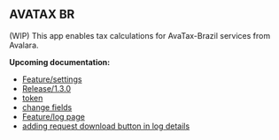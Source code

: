 ## AVATAX BR

(WIP) This app enables tax calculations for AvaTax-Brazil services from Avalara.


**Upcoming documentation:**

 - [Feature/settings](https://github.com/vtex-apps/avatax-br-admin/pull/11)
 - [Release/1.3.0](https://github.com/vtex-apps/avatax-br-admin/pull/12)
 - [token](https://github.com/vtex-apps/avatax-br-admin/pull/13)
 - [change fields](https://github.com/vtex-apps/avatax-br-admin/pull/14)
 - [Feature/log page](https://github.com/vtex-apps/avatax-br-admin/pull/16)
 - [adding request download button in log details](https://github.com/vtex-apps/avatax-br-admin/pull/19)
